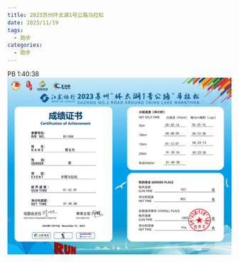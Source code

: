 ```yaml
---
title: 2023苏州环太湖1号公路马拉松
date: 2023/11/19
tags:
  - 跑步
categories:
  - 跑步
---
```


PB 1:40:38
<img src="./img/9.png"/>
